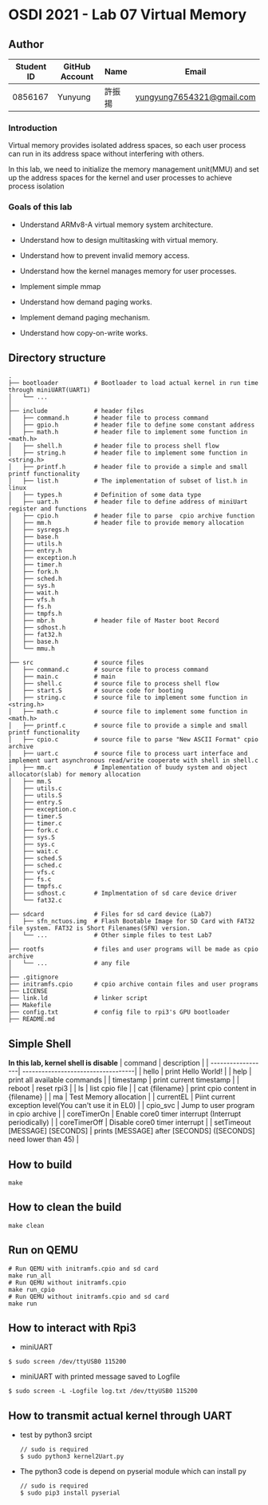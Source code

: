 # OSDI 2021 - Lab 07 Virtual Memory

## Author

| Student ID | GitHub Account | Name | Email                      |
| -----------| -------------- | ---- | -------------------------- |
| 0856167    | Yunyung        | 許振揚| yungyung7654321@gmail.com  |

### Introduction
Virtual memory provides isolated address spaces, so each user process can run in its address space without interfering with others.

In this lab, we need to initialize the memory management unit(MMU) and set up the address spaces for the kernel and user processes to achieve process isolation

### Goals of this lab
- Understand ARMv8-A virtual memory system architecture.

- Understand how to design multitasking with virtual memory.

- Understand how to prevent invalid memory access.

- Understand how the kernel manages memory for user processes.

- Implement simple mmap

- Understand how demand paging works.

- Implement demand paging mechanism.

- Understand how copy-on-write works.

## Directory structure
```
.
├── bootloader          # Bootloader to load actual kernel in run time through miniUART(UART1)
│   └── ...             
│
├── include             # header files
│   ├── command.h       # header file to process command
│   ├── gpio.h          # header file to define some constant address
│   ├── math.h          # header file to implement some function in <math.h>
│   ├── shell.h         # header file to process shell flow
│   ├── string.h        # header file to implement some function in <string.h>
│   ├── printf.h        # header file to provide a simple and small printf functionality
│   ├── list.h          # The implementation of subset of list.h in linux
│   ├── types.h         # Definition of some data type
│   ├── uart.h          # header file to define address of miniUart register and functions 
│   ├── cpio.h          # header file to parse  cpio archive function       
│   ├── mm.h            # header file to provide memory allocation
│   ├── sysregs.h   
│   ├── base.h    
│   ├── utils.h
│   ├── entry.h
│   ├── exception.h
│   ├── timer.h
│   ├── fork.h
│   ├── sched.h
│   ├── sys.h
│   ├── wait.h
│   ├── vfs.h
│   ├── fs.h
│   ├── tmpfs.h
│   ├── mbr.h           # header file of Master boot Record
│   ├── sdhost.h    
│   ├── fat32.h  
│   ├── base.h  
│   └── mmu.h
│
├── src                 # source files
│   ├── command.c       # source file to process command
│   ├── main.c          # main
│   ├── shell.c         # source file to process shell flow
│   ├── start.S         # source code for booting
│   ├── string.c        # source file to implement some function in <string.h>
│   ├── math.c          # source file to implement some function in <math.h>
│   ├── printf.c        # source file to provide a simple and small printf functionality
│   ├── cpio.c          # source file to parse "New ASCII Format" cpio archive
│   ├── uart.c          # source file to process uart interface and implement uart asynchronous read/write cooperate with shell in shell.c
│   ├── mm.c            # Implementation of buudy system and object allocator(slab) for memory allocation
│   ├── mm.S   
│   ├── utils.c 
│   ├── utils.S        
│   ├── entry.S 
│   ├── exception.c  
│   ├── timer.S 
│   ├── timer.c 
│   ├── fork.c 
│   ├── sys.S 
│   ├── sys.c
│   ├── wait.c 
│   ├── sched.S
│   ├── sched.c
│   ├── vfs.c 
│   ├── fs.c
│   ├── tmpfs.c
│   ├── sdhost.c        # Implmentation of sd care device driver
│   └── fat32.c
│ 
├── sdcard              # Files for sd card device (Lab7)
│   ├── sfn_nctuos.img  # Flash Bootable Image for SD Card with FAT32 file system. FAT32 is Short Filenames(SFN) version.
│   └── ...             # Other simple files to test Lab7
│
├── rootfs              # files and user programs will be made as cpio archive
│   └── ...             # any file 
│
├── .gitignore
├── initramfs.cpio      # cpio archive contain files and user programs
├── LICENSE
├── link.ld             # linker script
├── Makefile 
├── config.txt          # config file to rpi3's GPU bootloader 
├── README.md
```


## Simple Shell
**In this lab, kernel shell is disable**
| command           | description                        | 
| ------------------| -----------------------------------| 
| hello             | print Hello World!                 |
| help              | print all available commands       |
| timestamp         | print current timestamp            |
| reboot            | reset rpi3                         |
| ls                | list cpio file                     |
| cat {filename}    | print cpio content in {filename}   |
| ma                | Test Memory allocation             |
| currentEL         | Piint current exception level(You can't use it in EL0) | 
| cpio_svc          | Jump to user program in cpio archive |
| coreTimerOn       | Enable core0 timer interrupt (Interrupt periodically) |
| coreTimerOff      | Disable core0 timer interrupt |
| setTimeout [MESSAGE] [SECONDS] | prints [MESSAGE] after [SECONDS] ([SECONDS] need lower than 45) |

## How to build
```
make
```

## How to clean the build
```
make clean
```

## Run on QEMU
```
# Run QEMU with initramfs.cpio and sd card
make run_all
# Run QEMU without initramfs.cpio
make run_cpio
# Run QEMU without initramfs.cpio and sd card
make run 

```

## How to interact with Rpi3
- miniUART
```
$ sudo screen /dev/ttyUSB0 115200
```
- miniUART with printed message saved to Logfile
```
$ sudo screen -L -Logfile log.txt /dev/ttyUSB0 115200
```

## How to transmit actual kernel through UART
- test by python3 srcipt
    ```
    // sudo is required
    $ sudo python3 kernel2Uart.py
    ```
- The python3 code is depend on pyserial module which can install py 
    ```
    // sudo is required
    $ sudo pip3 install pyserial
    ```
     
